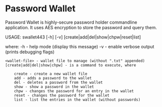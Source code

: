 # Password Wallet
Password Wallet is highly-secure password holder commandline application. It uses AES encryption to store the password and query them.

USAGE: swallet443 [-h] [-v] <wallet-file> [create|add|del|show|chpw|reset|list]

where:
    -h - help mode (display this message)
    -v - enable verbose output (prints debugging flags)

    <wallet-file> - wallet file to manage (without ".txt" appended)
	[create|add|del|show|chpw] - is a command to execute, where

     	create - create a new wallet file
     	add - adds a password to the wallet
     	del - deletes a password from the wallet
     	show - show a password in the wallet
     	chpw - changes the password for an entry in the wallet
     	reset - changes the password for the wallet
     	list - list the entries in the wallet (without passwords)